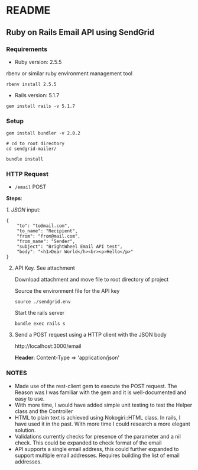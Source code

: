 # README

## Ruby on Rails Email API using SendGrid

### Requirements

* Ruby version: 2.5.5

rbenv or similar ruby environment management tool

`rbenv install 2.5.5`

* Rails version: 5.1.7

`gem install rails -v 5.1.7`

### Setup

```
gem install bundler -v 2.0.2

# cd to root directory
cd sendgrid-mailer/

bundle install
```

### HTTP Request

* `/email` POST

**Steps**:

*1. JSON* input:

```
{
    "to": "to@mail.com",
    "to_name": "Recipient",
    "from": "from@mail.com",
    "from_name": "Sender",
    "subject": "BrightWheel Email API test",
    "body": "<h1>Dear World</h><br><p>Hello</p>"
}
```

2. API Key. See attachment

    Download attachment and move file to root directory of project

    Source the environment file for the API key

    `source ./sendgrid.env`

    Start the rails server

    `bundle exec rails s`

3. Send a POST request using a HTTP client with the JSON body

    http://localhost:3000/email

    **Header**: Content-Type => 'application/json'

### NOTES

* Made use of the rest-client gem to execute the POST request. The Reason was I was
  familiar with the gem and it is well-documented and easy to use.
* With more time, I would have added simple unit testing to test the Helper
  class and the Controller
* HTML to plain text is achieved using Nokogiri::HTML class. In rails, I have
  used it in the past. With more time I could research a more elegant solution.
* Validations currently checks for presence of the parameter and a nil check.
  This could be expanded to check format of the email
* API supports a single email address, this could further expanded to support
  multiple email addresses. Requires building the list of email addresses.

